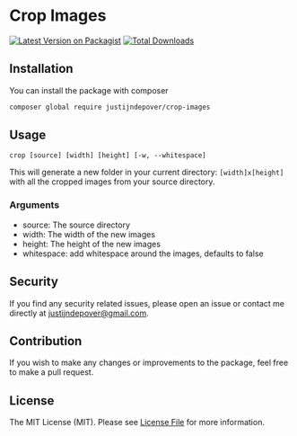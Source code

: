 # Crop Images

[![Latest Version on Packagist](https://img.shields.io/packagist/v/justijndepover/crop-images.svg?style=flat-square)](https://packagist.org/packages/justijndepover/crop-images)
[![Total Downloads](https://img.shields.io/packagist/dt/justijndepover/crop-images.svg?style=flat-square)](https://packagist.org/packages/justijndepover/crop-images)

## Installation
You can install the package with composer
```sh
composer global require justijndepover/crop-images
```

## Usage
```
crop [source] [width] [height] [-w, --whitespace]
```

This will generate a new folder in your current directory: `[width]x[height]` with all the cropped images from your source directory.

### Arguments
- source: The source directory
- width: The width of the new images
- height: The height of the new images
- whitespace: add whitespace around the images, defaults to false

## Security
If you find any security related issues, please open an issue or contact me directly at [justijndepover@gmail.com](justijndepover@gmail.com).

## Contribution
If you wish to make any changes or improvements to the package, feel free to make a pull request.

## License
The MIT License (MIT). Please see [License File](LICENSE.md) for more information.